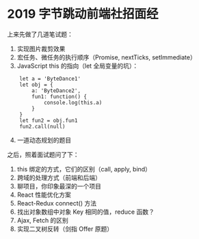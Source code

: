# 2019 字节跳动前端社招面经

上来先做了几道笔试题：

1. 实现图片裁剪效果
2. 宏任务、微任务的执行顺序（Promise, nextTicks, setImmediate）
3. JavaScript this 的指向（let 全局变量的坑）：
```
    let a = 'ByteDance1'
    let obj = {
        a: 'ByteDance2',
        fun1: function() {
            console.log(this.a)
        }
    }
    let fun2 = obj.fun1
    fun2.call(null)
```
4. 一道动态规划的题目

之后，照着面试题问了下：

1. this 绑定的方式，它们的区别（call, apply, bind）
2. 跨域的处理方式（前端和后端）
3. 聊项目，你印象最深的一个项目
4. React 性能优化方案
5. React-Redux connect() 方法
6. 找出对象数组中对象 Key 相同的值，reduce 函数？
7. Ajax, Fetch 的区别
8. 实现二叉树反转（剑指 Offer 原题）